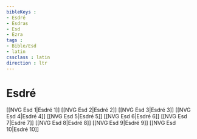 ```yaml
---
bibleKeys : 
- Esdré
- Esdras
- Esd
- Ezra
tags : 
- Bible/Esd
- latin
cssclass : latin
direction : ltr
---
```


# Esdré

[[NVG Esd 1|Esdré 1]]
[[NVG Esd 2|Esdré 2]]
[[NVG Esd 3|Esdré 3]]
[[NVG Esd 4|Esdré 4]]
[[NVG Esd 5|Esdré 5]]
[[NVG Esd 6|Esdré 6]]
[[NVG Esd 7|Esdré 7]]
[[NVG Esd 8|Esdré 8]]
[[NVG Esd 9|Esdré 9]]
[[NVG Esd 10|Esdré 10]]
